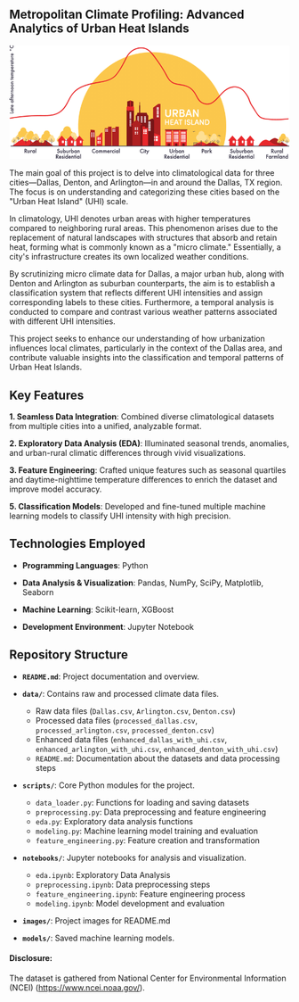 ## Metropolitan Climate Profiling: Advanced Analytics of Urban Heat Islands

![UHI Title](./images/UHI_Title.png)


The main goal of this project is to delve into climatological data for three cities—Dallas, Denton, and Arlington—in and around the Dallas, TX region. The focus is on understanding and categorizing these cities based on the "Urban Heat Island" (UHI) scale.

In climatology, UHI denotes urban areas with higher temperatures compared to neighboring rural areas. This phenomenon arises due to the replacement of natural landscapes with structures that absorb and retain heat, forming what is commonly known as a "micro climate." Essentially, a city's infrastructure creates its own localized weather conditions.

By scrutinizing micro climate data for Dallas, a major urban hub, along with Denton and Arlington as suburban counterparts, the aim is to establish a classification system that reflects different UHI intensities and assign corresponding labels to these cities. Furthermore, a temporal analysis is conducted to compare and contrast various weather patterns associated with different UHI intensities.

This project seeks to enhance our understanding of how urbanization influences local climates, particularly in the context of the Dallas area, and contribute valuable insights into the classification and temporal patterns of Urban Heat Islands.

## Key Features

**1. Seamless Data Integration**: Combined diverse climatological datasets from multiple cities into a unified, analyzable format.

**2. Exploratory Data Analysis (EDA)**: Illuminated seasonal trends, anomalies, and urban-rural climatic differences through vivid visualizations.

**3. Feature Engineering**: Crafted unique features such as seasonal quartiles and daytime-nighttime temperature differences to enrich the dataset and improve model accuracy.

**5. Classification Models**: Developed and fine-tuned multiple machine learning models to classify UHI intensity with high precision.


## Technologies Employed

- **Programming Languages**: Python

- **Data Analysis & Visualization**: Pandas, NumPy, SciPy, Matplotlib, Seaborn

- **Machine Learning**: Scikit-learn, XGBoost

- **Development Environment**: Jupyter Notebook


## Repository Structure

- **`README.md`**: Project documentation and overview.

- **`data/`**: Contains raw and processed climate data files.
    - Raw data files (`Dallas.csv`, `Arlington.csv`, `Denton.csv`)
    - Processed data files (`processed_dallas.csv`, `processed_arlington.csv`, `processed_denton.csv`)
    - Enhanced data files (`enhanced_dallas_with_uhi.csv`, `enhanced_arlington_with_uhi.csv`, `enhanced_denton_with_uhi.csv`)
    - `README.md`: Documentation about the datasets and data processing steps

- **`scripts/`**: Core Python modules for the project.
    - `data_loader.py`: Functions for loading and saving datasets
    - `preprocessing.py`: Data preprocessing and feature engineering
    - `eda.py`: Exploratory data analysis functions
    - `modeling.py`: Machine learning model training and evaluation
    - `feature_engineering.py`: Feature creation and transformation

- **`notebooks/`**: Jupyter notebooks for analysis and visualization.
    - `eda.ipynb`: Exploratory Data Analysis
    - `preprocessing.ipynb`: Data preprocessing steps
    - `feature_engineering.ipynb`: Feature engineering process
    - `modeling.ipynb`: Model development and evaluation

- **`images/`**: Project images for README.md

- **`models/`**: Saved machine learning models.

#### Disclosure:

The dataset is gathered from National Center for Environmental Information (NCEI) (<https://www.ncei.noaa.gov/>).